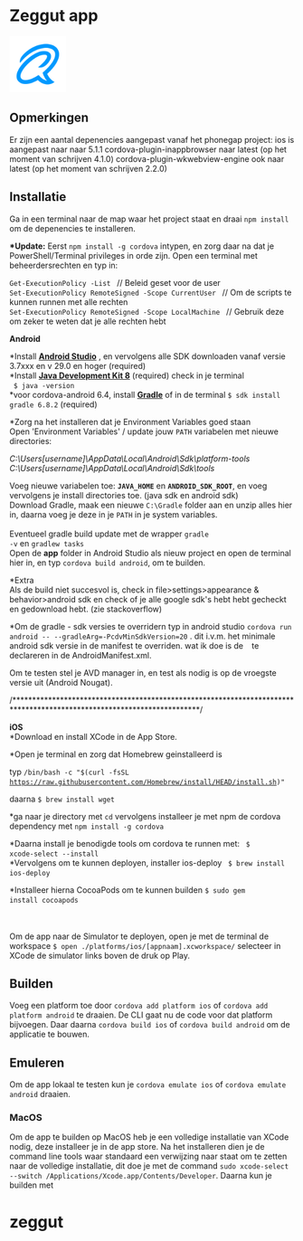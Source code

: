 # Zeggut app

<img src="https://github.com/faridguzman91/zeggut/blob/main/www/icon.png" width ="100px" height="100px">

## Opmerkingen
Er zijn een aantal depenencies aangepast vanaf het phonegap project:
ios is aangepast naar naar 5.1.1
cordova-plugin-inappbrowser naar latest (op het moment van schrijven 4.1.0)
cordova-plugin-wkwebview-engine ook naar latest (op het moment van schrijven 2.2.0)

## Installatie
Ga in een terminal naar de map waar het project staat en draai `npm install` om de depenencies te installeren.

<strong>*Update:</strong> Eerst <code>npm install -g cordova</code> intypen, en zorg daar na dat je PowerShell/Terminal privileges in orde zijn.
Open een terminal met beheerdersrechten en typ in:

<code>Get-ExecutionPolicy -List </code>                                 // Beleid geset voor de user
<br>
<code>Set-ExecutionPolicy RemoteSigned -Scope CurrentUser </code>       // Om de scripts te kunnen runnen met alle rechten
<br>
<code>Set-ExecutionPolicy RemoteSigned -Scope LocalMachine </code>      // Gebruik deze om zeker te weten dat je alle rechten hebt
<br>

<strong>Android</strong>

*Install <strong><a href ="https://redirector.gvt1.com/edgedl/android/studio/install/4.1.2.0/android-studio-ide-201.7042882-windows.exe">Android Studio</a></strong> , en vervolgens alle SDK downloaden vanaf versie 3.7xxx en v 29.0 en hoger (required)
<br>
*Install <a href ="https://www.oracle.com/java/technologies/javase/javase-jdk8-downloads.html"><strong>Java Development Kit 8</strong></a> (required)
check in je terminal 
<br>
<code> $ java -version </code>
 <br>
*voor cordova-android 6.4, install <strong><a href ="https://gradle.org/next-steps/?version=6.8.2&format=all">Gradle</a></strong> 
of in de terminal
<code>$ sdk install gradle 6.8.2</code> (required)

*Zorg na het installeren dat je Environment Variables goed staan <br>
Open 'Environment Variables' / update jouw <code>PATH</code> variabelen met nieuwe directories: <br>

<em>C:\Users\[username]\AppData\Local\Android\Sdk\platform-tools</em>
<br>
<em>C:\Users\[username]\AppData\Local\Android\Sdk\tools</em>
<br>

Voeg nieuwe variabelen toe: <code><strong>JAVA_HOME</strong></code> en <code><strong>ANDROID_SDK_ROOT</strong></code>, en voeg vervolgens je install directories toe. (java sdk en android sdk)
<br>
Download Gradle, maak een nieuwe <code>C:\Gradle</code> folder aan en unzip alles hier in, daarna voeg je deze in je <code>PATH</code> in je system variables.
<br>
<br>
Eventueel gradle build update met de wrapper <code>gradle -v</code> en <code>gradlew tasks</code>
<br>
Open de <strong>app</strong> folder in Android Studio als nieuw project en open de terminal hier in, en typ <code>cordova build android</code>, om te builden. 

*Extra 
<br> Als de build niet succesvol is, check in file>settings>appearance & behavior>android sdk en check of je alle google sdk's hebt hebt gecheckt en gedownload hebt.
(zie stackoverflow)

*Om de gradle - sdk versies te overridern typ in android studio <code>cordova run android -- --gradleArg=-PcdvMinSdkVersion=20</code> . dit i.v.m. het minimale android sdk versie in de manifest te overriden. wat ik doe is de <code>  <uses-sdk android:minSdkVersion="22" /></code> te declareren in de AndroidManifest.xml.

Om te testen stel je AVD manager in, en test als nodig is op de vroegste versie uit (Android Nougat).

/***********************************************************************************************************************/

<strong>iOS</strong>
<br>
*Download en install XCode in de App Store. <br>

*Open je terminal en zorg dat Homebrew geinstalleerd is<br>

typ <code>/bin/bash -c "$(curl -fsSL https://raw.githubusercontent.com/Homebrew/install/HEAD/install.sh)"</code><br>

daarna <code>$ brew install wget</code><br>

*ga naar je directory met <code>cd</code> vervolgens installeer je met npm de cordova dependency met <code>npm install -g cordova</code> <br>

*Daarna install je benodigde tools om cordova te runnen met: <code> $ xcode-select --install </code> <br>
*Vervolgens om te kunnen deployen, installer ios-deploy <code> $ brew install ios-deploy </code><br>

*Installeer hierna CocoaPods om te kunnen builden <code>$ sudo gem install cocoapods</code>

<br>
<br>
Om de app naar de Simulator te deployen, open je met de terminal de workspace <code>$ open ./platforms/ios/[appnaam].xcworkspace/</code>
selecteer in XCode de simulator links boven de druk op Play.







## Builden
Voeg een platform toe door `cordova add platform ios` of `cordova add platform android` te draaien. De CLI gaat nu de code voor dat platform bijvoegen. Daar daarna `cordova build ios` of `cordova build android` om de applicatie te bouwen.

## Emuleren
Om de app lokaal te testen kun je `cordova emulate ios` of `cordova emulate android` draaien.

### MacOS
Om de app te builden op MacOS heb je een volledige installatie van XCode nodig, deze installeer je in de app store. Na het installeren dien je de command line tools waar standaard een verwijzing naar staat om te zetten naar de volledige installatie, dit doe je met de command `sudo xcode-select --switch /Applications/Xcode.app/Contents/Developer`. Daarna kun je builden met 
# zeggut 

